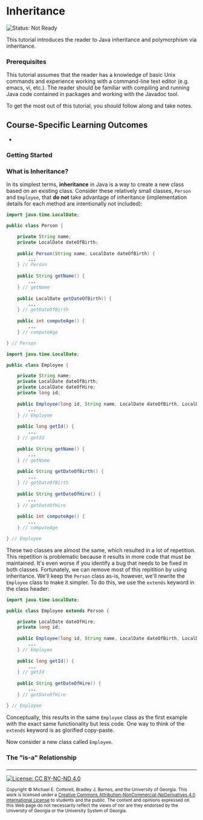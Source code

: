 # Inheritance

![Status: Not Ready](https://img.shields.io/badge/Status-Not%20Ready-red.svg)

This tutorial introduces the reader to Java inheritance and polymorphism via inheritance.

### Prerequisites

This tutorial assumes that the reader has a knowledge of basic Unix commands and experience working 
with a command-line text editor (e.g. emacs, vi, etc.). The reader should be familiar with compiling
and running Java code contained in packages and working with the Javadoc tool. 

To get the most out of this tutorial, you should follow along and take notes.

## Course-Specific Learning Outcomes

* 

### Getting Started

### What is Inheritance?

In its simplest terms, **inheritance** in Java is a way to create a new class based on an 
existing class. Consider these relatively small classes, `Person` and `Employee`, that
**do not** take advantage of inheritance (implementation details for each method are
intentionally not included):

```java
import java.time.LocalDate;

public class Person {

    private String name;
    private LocalDate dateOfBirth;
    
    public Person(String name, LocalDate dateOfBirth) {
        ...
    } // Person
    
    public String getName() {
        ...
    } // getName
    
    public LocalDate getDateOfBirth() {
        ...
    } // getDateOfBirth
    
    public int computeAge() {
        ...
    } // computeAge

} // Person
```

```java
import java.time.LocalDate;

public class Employee {

    private String name;
    private LocalDate dateOfBirth;
    private LocalDate dateOfHire;
    private long id;
    
    public Employee(long id, String name, LocalDate dateOfBirth, LocalDate dateOfHire) {
        ...
    } // Employee
    
    public long getId() {
        ...
    } // getId
    
    public String getName() {
        ...
    } // getName
    
    public String getDateOfBirth() {
        ...
    } // getDateOfBirth
    
    public String getDateOfHire() {
        ...
    } // getDateOfHire
    
    public int computeAge() {
        ...
    } // computeAge

} // Employee
```

These two classes are almost the same, which resulted in a lot of repetition. This repetition
is problematic because it results in more code that must be maintained. It's even worse if you
identify a bug that needs to be fixed in both classes. Fortunately, we can remove most of this 
repitition by using inheritance. We'll keep the `Person` class as-is, however, we'll rewrite
the `Employee` class to make it simpler. To do this, we use the `extends` keyword in the class
header:

```java
import java.time.LocalDate;

public class Employee extends Person {

    private LocalDate dateOfHire;
    private long id;
    
    public Employee(long id, String name, LocalDate dateOfBirth, LocalDate dateOfHire) {
        ...
    } // Employee
    
    public long getId() {
        ...
    } // getId
    
    public String getDateOfHire() {
        ...
    } // getDateOfHire

} // Employee
```

Conceptually, this results in the same `Employee` class as the first example with
the exact same functionality but less code. One way to think of the `extends`
keyword is as glorified copy-paste. 

Now consider a new class called `Employee`.

### The "is-a" Relationship

### 

<hr/>

[![License: CC BY-NC-ND 4.0](https://img.shields.io/badge/License-CC%20BY--NC--ND%204.0-lightgrey.svg)](http://creativecommons.org/licenses/by-nc-nd/4.0/)

<small>
Copyright &copy; Michael E. Cotterell, Bradley J. Barnes, and the University of Georgia.
This work is licensed under a <a rel="license" href="http://creativecommons.org/licenses/by-nc-nd/4.0/">Creative Commons Attribution-NonCommercial-NoDerivatives 4.0 International License</a> to students and the public.
The content and opinions expressed on this Web page do not necessarily reflect the views of nor are they endorsed by the University of Georgia or the University System of Georgia.
</small>
